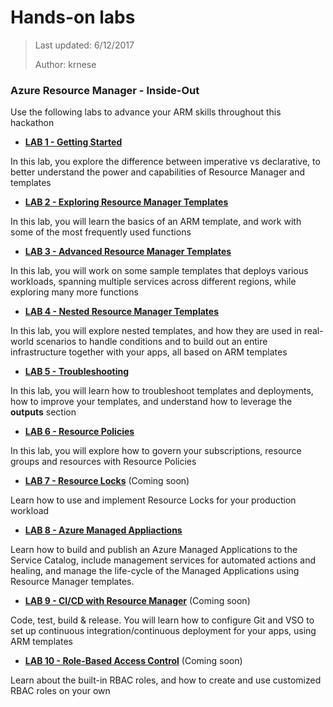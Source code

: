 # Hands-on labs
>Last updated: 6/12/2017
>
>Author: krnese

### Azure Resource Manager - Inside-Out

Use the following labs to advance your ARM skills throughout this hackathon

* [**LAB 1 - Getting Started**](./lab-1.md)

In this lab, you explore the difference between imperative vs declarative, to better understand the power and capabilities of Resource Manager and templates

* [**LAB 2 - Exploring Resource Manager Templates**](./lab-2.md)

In this lab, you will learn the basics of an ARM template, and work with some of the most frequently used functions

* [**LAB 3 - Advanced Resource Manager Templates**](./lab-3.md)

In this lab, you will work on some sample templates that deploys various workloads, spanning multiple services across different regions, while exploring many more functions

* [**LAB 4 - Nested Resource Manager Templates**](./lab-4.md)

In this lab, you will explore nested templates, and how they are used in real-world scenarios to handle conditions and to build out an entire infrastructure together with your apps, all based on ARM templates

* [**LAB 5 - Troubleshooting**](./lab-5.md)

In this lab, you will learn how to troubleshoot templates and deployments, how to improve your templates, and understand how to leverage the **outputs** section

* [**LAB 6 - Resource Policies**](./lab-6.md)

In this lab, you will explore how to govern your subscriptions, resource groups and resources with Resource Policies

* [**LAB 7 - Resource Locks**](./lab-7.md) (Coming soon)

Learn how to use and implement Resource Locks for your production workload

* [**LAB 8 - Azure Managed Appliactions**](./lab-8.md)

Learn how to build and publish an Azure Managed Applications to the Service Catalog, include management services for automated actions and healing, and manage the life-cycle of the Managed Applications using Resource Manager templates.

* [**LAB 9 - CI/CD with Resource Manager**](./lab-9.md) (Coming soon)

Code, test, build & release. You will learn how to configure Git and VSO to set up continuous integration/continuous deployment for your apps, using ARM templates

* [**LAB 10 - Role-Based Access Control**](./lab-10.md) (Coming soon)

Learn about the built-in RBAC roles, and how to create and use customized RBAC roles on your own